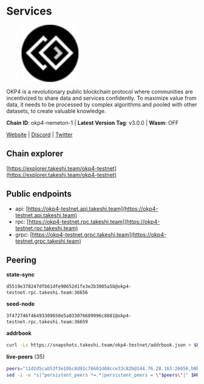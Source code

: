# Services

<figure><img src="https://github.com/takeshi-val/Logo/raw/main/okp4.png" width="150" alt=""><figcaption></figcaption></figure>

OKP4 is a revolutionary public blockchain protocol where communities are incentivized to  share data and services confidently. To maximize value from data, it needs to be processed  by complex algorithms and pooled with other datasets, to create valuable knowledge.

**Chain ID**: okp4-nemeton-1 | **Latest Version Tag**: v3.0.0 | **Wasm**: OFF

[Website](https://okp4.network) | [Discord](https://discord.gg/okp4) | [Twitter](https://twitter.com/OKP4_Protocol)




## Chain explorer
[https://explorer.takeshi.team/okp4-testnet](https://explorer.takeshi.team/okp4-testnet)

## Public endpoints

* api: [https://okp4-testnet.api.takeshi.team](https://okp4-testnet.api.takeshi.team)
* rpc: [https://okp4-testnet.rpc.takeshi.team](https://okp4-testnet.rpc.takeshi.team)
* grpc: [https://okp4-testnet.grpc.takeshi.team](https://okp4-testnet.grpc.takeshi.team)

## Peering

**state-sync**

```text
d5519e378247dfb61dfe90652d1fe3e2b3005a5b@okp4-testnet.rpc.takeshi.team:36656
```

**seed-node**

```text
3f472746f46493309650e5a033076689996c8881@okp4-testnet.rpc.takeshi.team:36659
```

**addrbook**
```bash
curl -Ls https://snapshots.takeshi.team/okp4-testnet/addrbook.json > $HOME/.okp4d/config/addrbook.json
```

**live-peers** (35)
```bash
peers="11d2d5cab53f3e10bc8d91c76601d68cce33c82b@144.76.28.163:26656,b0b56d944cf1cc569a1e77e0923e075bad94d755@141.95.145.41:28656,d5519e378247dfb61dfe90652d1fe3e2b3005a5b@65.109.68.190:36656,052e10ce23cce3249f61853e2ca6a63102b7bddb@5.161.97.198:26656,7dfc61d3ac9f6da7fa9f4893bc0ffa17ef8006e6@185.111.159.139:36656,99f6675049e22a0216af0e2447e7a4c5021874cd@142.132.132.200:28656,269d246537499d05698c183497c4263e899036a4@65.108.9.164:35656,cf5e82486c4568c29a20719a68210523826ceb00@65.108.229.102:26651,ba469aac96159dbb49844406423180618d267007@65.108.120.21:26113,cc8bc81fea49a6a412992bb3e2c3f211d9e675c8@88.99.161.162:21656,2c6b5af41689145abb85f95cb49131ae9e193142@217.13.223.167:61356,e676fad27d970abede25b0469676b05ea83e5f04@144.168.47.230:36656,26114bc5cb42ef90be2aba5b4b6d82bab7a60c31@185.255.131.17:26656,8cdeb85dada114c959c36bb59ce258c65ae3a09c@88.198.242.163:36656,d132ad0c5b2afd0eab2d87351eeda46dc9d69312@46.228.205.200:26656,d1a0ff9bd7ea1ebd06bc7158f3523f5e557328be@163.172.131.169:26656,5c2a752c9b1952dbed075c56c600c3a79b58c395@95.214.55.232:26996,09f116943144c71608d98d78c2d89de82855e8a7@65.109.19.173:51656,2bfd405e8f0f176428e2127f98b5ec53164ae1f0@142.132.149.118:26656,9a1e456bebf152b65c2087896779e259633ecbef@157.90.34.111:26656,1e60bfdeef8b1a720bb15286b3774a57b814eefc@176.103.222.44:26656,8527f34bd6e542304809386896997d12d80e5e0e@65.108.237.232:29656,d4305fcb7b20dc96481a6ae6ae84f281f3413a4e@65.109.37.58:13656,307fb25cd6998d0d5bd1d947571f6043c6bb4069@65.109.31.114:2280,74349a1cb9479b291866debe2042de8a2e88b850@65.108.233.109:17656,8a7605d8ae4338de5b7a0d5c70244ce05e377630@85.10.200.221:26656,be9841ace1d71a4c7681918ee39f5e00d8e96a82@213.239.216.252:36656,90481aeb2485505f8844a7347dac9abcf5f7acbe@5.75.190.38:26656,473369a53bfa8a0ac4af5a191407b30bc82e83be@74.208.94.42:14656,9d1482bc31fb4578a5c7f7f65c4e0aaf2dfc2336@213.239.215.77:36656,ebc272824924ea1a27ea3183dd0b9ba713494f83@95.214.55.198:26996,f17338ec41b1b68b07063984feb407d9038cf78b@65.108.142.47:26616,fe8bd9375c43a7cc6ef27e62d56af341a62e67c9@95.217.202.49:30656,30092d2717053f1c0813e8354c07c761c9c3ac5c@194.163.161.234:26656,2f9e54645aca860f703e3f756fa7c472b829a9a9@195.201.222.82:26009"
sed -i -e "s|^persistent_peers *=.*|persistent_peers = \"$peers\"|" $HOME/.okp4d/config/config.toml
```
